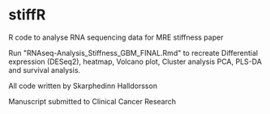 # stiffR
R code to analyse RNA sequencing data for MRE stiffness paper

Run "RNAseq-Analysis_Stiffness_GBM_FINAL.Rmd" to recreate Differential expression (DESeq2), heatmap, Volcano plot, Cluster analysis PCA, PLS-DA and survival analysis.

All code written by Skarphedinn Halldorsson

Manuscript submitted to Clinical Cancer Research
